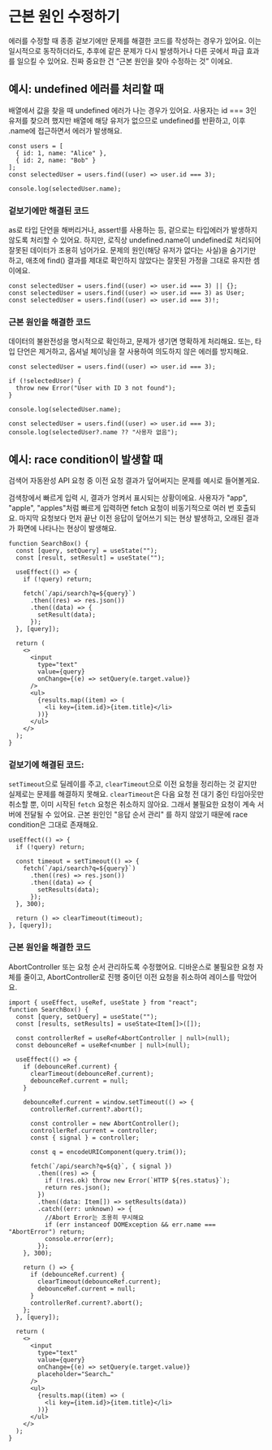 # 근본 원인 수정하기

에러를 수정할 때 종종 겉보기에만 문제를 해결한 코드를 작성하는 경우가 있어요. 이는 일시적으로 동작하더라도, 추후에 같은 문제가 다시 발생하거나 다른 곳에서 파급 효과를 일으킬 수 있어요. 진짜 중요한 건 “근본 원인을 찾아 수정하는 것” 이에요.

## 예시: undefined 에러를 처리할 때

배열에서 값을 찾을 때 undefined 에러가 나는 경우가 있어요. 사용자는 id === 3인 유저를 찾으려 했지만 배열에 해당 유저가 없으므로 undefined를 반환하고, 이후 .name에 접근하면서 에러가 발생해요.

```tsx
const users = [
  { id: 1, name: "Alice" },
  { id: 2, name: "Bob" }
];
const selectedUser = users.find((user) => user.id === 3);

console.log(selectedUser.name);
```

### 겉보기에만 해결된 코드

as로 타입 단언을 해버리거나, assert!를 사용하는 등, 겉으로는 타입에러가 발생하지 않도록 처리할 수 있어요. 하지만, 로직상 undefined.name이 undefined로 처리되어 잘못된 데이터가 조용히 넘어가요. 문제의 원인(해당 유저가 없다는 사실)을 숨기기만 하고, 애초에 find() 결과를 제대로 확인하지 않았다는 잘못된 가정을 그대로 유지한 셈이에요.

```tsx
const selectedUser = users.find((user) => user.id === 3) || {};
const selectedUser = users.find((user) => user.id === 3) as User;
const selectedUser = users.find((user) => user.id === 3)!;
```

### 근본 원인을 해결한 코드

데이터의 불완전성을 명시적으로 확인하고, 문제가 생기면 명확하게 처리해요. 또는, 타입 단언은 제거하고, 옵셔널 체이닝을 잘 사용하여 의도하지 않은 에러를 방지해요.

```tsx
const selectedUser = users.find((user) => user.id === 3);

if (!selectedUser) {
  throw new Error("User with ID 3 not found");
}

console.log(selectedUser.name);
```

```tsx
const selectedUser = users.find((user) => user.id === 3);
console.log(selectedUser?.name ?? "사용자 없음");
```

## 예시: race condition이 발생할 때

검색어 자동완성 API 요청 중 이전 요청 결과가 덮어써지는 문제를 예시로 들어볼게요.

검색창에서 빠르게 입력 시, 결과가 엉켜서 표시되는 상황이에요. 사용자가 "app", "apple", "apples"처럼 빠르게 입력하면 fetch 요청이 비동기적으로 여러 번 호출되요. 마지막 요청보다 먼저 끝난 이전 응답이 덮어쓰기 되는 현상 발생하고, 오래된 결과가 화면에 나타나는 현상이 발생해요.

```tsx
function SearchBox() {
  const [query, setQuery] = useState("");
  const [result, setResult] = useState("");

  useEffect(() => {
    if (!query) return;

    fetch(`/api/search?q=${query}`)
      .then((res) => res.json())
      .then((data) => {
        setResult(data);
      });
  }, [query]);

  return (
    <>
      <input
        type="text"
        value={query}
        onChange={(e) => setQuery(e.target.value)}
      />
      <ul>
        {results.map((item) => (
          <li key={item.id}>{item.title}</li>
        ))}
      </ul>
    </>
  );
}
```

### 겉보기에 해결된 코드:

`setTimeout`으로 딜레이를 주고, `clearTimeout`으로 이전 요청을 정리하는 것 같지만 실제로는 문제를 해결하지 못해요. `clearTimeout`은 다음 요청 전 대기 중인 타임아웃만 취소할 뿐, 이미 시작된 `fetch` 요청은 취소하지 않아요. 그래서 불필요한 요청이 계속 서버에 전달될 수 있어요. 근본 원인인 "응답 순서 관리" 를 하지 않았기 때문에 race condition은 그대로 존재해요.

```tsx
useEffect(() => {
  if (!query) return;

  const timeout = setTimeout(() => {
    fetch(`/api/search?q=${query}`)
      .then((res) => res.json())
      .then((data) => {
        setResults(data);
      });
  }, 300);

  return () => clearTimeout(timeout);
}, [query]);
```

### 근본 원인을 해결한 코드

AbortController 또는 요청 순서 관리하도록 수정했어요. 디바운스로 불필요한 요청 자체를 줄이고, AbortController로 진행 중이던 이전 요청을 취소하여 레이스를 막았어요.

```tsx
import { useEffect, useRef, useState } from "react";
function SearchBox() {
  const [query, setQuery] = useState("");
  const [results, setResults] = useState<Item[]>([]);

  const controllerRef = useRef<AbortController | null>(null);
  const debounceRef = useRef<number | null>(null);

  useEffect(() => {
    if (debounceRef.current) {
      clearTimeout(debounceRef.current);
      debounceRef.current = null;
    }

    debounceRef.current = window.setTimeout(() => {
      controllerRef.current?.abort();

      const controller = new AbortController();
      controllerRef.current = controller;
      const { signal } = controller;

      const q = encodeURIComponent(query.trim());

      fetch(`/api/search?q=${q}`, { signal })
        .then((res) => {
          if (!res.ok) throw new Error(`HTTP ${res.status}`);
          return res.json();
        })
        .then((data: Item[]) => setResults(data))
        .catch((err: unknown) => {
          //Abort Error는 조용히 무시해요
          if (err instanceof DOMException && err.name === "AbortError") return;
          console.error(err);
        });
    }, 300);

    return () => {
      if (debounceRef.current) {
        clearTimeout(debounceRef.current);
        debounceRef.current = null;
      }
      controllerRef.current?.abort();
    };
  }, [query]);

  return (
    <>
      <input
        type="text"
        value={query}
        onChange={(e) => setQuery(e.target.value)}
        placeholder="Search…"
      />
      <ul>
        {results.map((item) => (
          <li key={item.id}>{item.title}</li>
        ))}
      </ul>
    </>
  );
}
```
